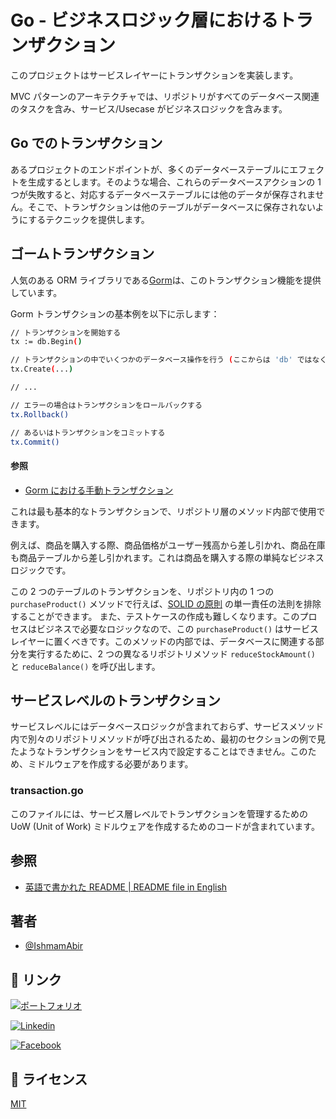 # Go - ビジネスロジック層におけるトランザクション

このプロジェクトはサービスレイヤーにトランザクションを実装します。

MVC パターンのアーキテクチャでは、リポジトリがすべてのデータベース関連のタスクを含み、サービス/Usecase がビジネスロジックを含みます。

## Go でのトランザクション

あるプロジェクトのエンドポイントが、多くのデータベーステーブルにエフェクトを生成するとします。そのような場合、これらのデータベースアクションの 1 つが失敗すると、対応するデータベーステーブルには他のデータが保存されません。そこで、トランザクションは他のテーブルがデータベースに保存されないようにするテクニックを提供します。

## ゴームトランザクション

人気のある ORM ライブラリである[Gorm](https://gorm.io/docs/transactions.html)は、このトランザクション機能を提供しています。

Gorm トランザクションの基本例を以下に示します：

```bash
// トランザクションを開始する
tx := db.Begin()

// トランザクションの中でいくつかのデータベース操作を行う (ここからは 'db' ではなく 'tx' を使用する)
tx.Create(...)

// ...

// エラーの場合はトランザクションをロールバックする
tx.Rollback()

// あるいはトランザクションをコミットする
tx.Commit()

```

#### 参照

- [Gorm における手動トランザクション](https://gorm.io/docs/transactions.html#Control-the-transaction-manually)

これは最も基本的なトランザクションで、リポジトリ層のメソッド内部で使用できます。

例えば、商品を購入する際、商品価格がユーザー残高から差し引かれ、商品在庫も商品テーブルから差し引かれます。これは商品を購入する際の単純なビジネスロジックです。

この 2 つのテーブルのトランザクションを、リポジトリ内の 1 つの `purchaseProduct()` メソッドで行えば、[SOLID の原則](https://s8sg.medium.com/solid-principle-in-go-e1a624290346) の単一責任の法則を排除することができます。
また、テストケースの作成も難しくなります。このプロセスはビジネスで必要なロジックなので、この `purchaseProduct()` はサービスレイヤーに置くべきです。このメソッドの内部では、データベースに関連する部分を実行するために、2 つの異なるリポジトリメソッド `reduceStockAmount()` と `reduceBalance()` を呼び出します。

## サービスレベルのトランザクション

サービスレベルにはデータベースロジックが含まれておらず、サービスメソッド内で別々のリポジトリメソッドが呼び出されるため、最初のセクションの例で見たようなトランザクションをサービス内で設定することはできません。このため、ミドルウェアを作成する必要があります。

### transaction.go

このファイルには、サービス層レベルでトランザクションを管理するための UoW (Unit of Work) ミドルウェアを作成するためのコードが含まれています。

## 参照

- [英語で書かれた README | README file in English](README.md)

## 著者

- [@IshmamAbir](https://www.github.com/IshmamAbir)

## 🔗 リンク

[![ポートフォリオ](https://img.shields.io/badge/my_portfolio-000?style=for-the-badge&logo=ko-fi&logoColor=white)](https://linktr.ee/ishmam_abir)

[![Linkedin](https://img.shields.io/badge/linkedin-0A66C2?style=for-the-badge&logo=linkedin&logoColor=white)](https://www.linkedin.com/in/ishmam-abir/)

[![Facebook](https://img.shields.io/badge/facebook-1DA1F2?style=for-the-badge&logo=facebook&logoColor=white)](https://facebook.com/ishmam.abir)

## 📝 ライセンス

[MIT](https://github.com/IshmamAbir/Go-Service_Level_Transaction/blob/main/LICENSE)
